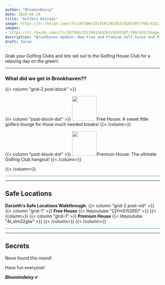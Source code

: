 ```yaml
---
author: "BloominDaisy"
date: 2024-05-24
title: "Golfers Retreat"
image: https://tr.rbxcdn.com/cfcc18f30dc351fb613633b2c926520f/768/432/Image/Png
images: 
- https://tr.rbxcdn.com/cfcc18f30dc351fb613633b2c926520f/768/432/Image/Png
description: "Brookhaven Update: New Free and Premium Golf house and Prop limit raised to 5 more props on Public Servers."
draft: false
---
```


Grab your Golfing Clubs and lets set out to the Golfing House Club for a relaxing day on the green!.

---

### What did we get in Brookhaven??

{{< column "grid-2 post-block" >}}

{{< column "post-block-dot" >}}
<img src="/images/blog/free_house_golf_icon.png" loading="lazy" style="width: 80px; height: 80px;">Free House: A sweet little golfers lounge for those much needed breaks!
{{< /column>}}

{{< column "post-block-dot" >}}
<img src="/images/blog/premium_house_golf_icon.png" loading="lazy" style="width: 80px; height: 80px;">Premium House: The ultimate Golfing Club hangout!
{{< /column>}}

{{< /column>}}


<hr style="background-color: #28b44c" size=8 class="post-block">

---

## Safe Locations

**Darzeth's Safe Locations Walkthrough:**
{{< column "grid-2 post-vid" >}}
{{< column "grid-1" >}}
**Free House** {{< liteyoutube "CjYmS152KEI" >}}
{{< /column>}}
{{< column "grid-1" >}}
**Premium House** {{< liteyoutube "4t_slm22glw" >}}
{{< /column>}}
{{< /column>}}

<hr style="background-color: #28b44c" size=8 class="post-block">

---

## Secrets

None found this round!

Have fun everyone!

_**Bloomindaisy**_ <span class="nowrap"><span class="emojify">💕</span>
